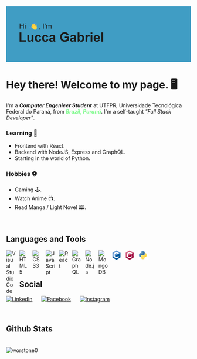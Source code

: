 ![Intro](/img/download.png)

# Hey there! Welcome to my page. 🖥️

<!---
 (<p align="center"><img src="https://komarev.com/ghpvc/?username=worstone0&label=Profile%20views&color=0e75b6&style=flat" alt="worstone0" /></p>)
 --->

I'm a **_Computer Engenieer Student_** at UTFPR, Universidade Tecnológica Federal do Paraná, from <span style="color: #85FA92;">**_Brazil, Paraná_**</span>. I'm a self-taught _"Full Stack Developer"_.

### **Learning** 📖

- Frontend with React.
- Backend with NodeJS, Express and GraphQL.
- Starting in the world of Python.

### **Hobbies** ⚽

- Gaming 🕹️.
- Watch Anime 📺.
- Read Manga / Light Novel 🕮.

<br/>

## **Languages and Tools**

<img align="left" alt="Visual Studio Code" width="26px" src="https://cdn.jsdelivr.net/gh/devicons/devicon/icons/vscode/vscode-original.svg" style="padding-right:10px;" />
<img align="left" alt="HTML5" width="26px" src="https://cdn.jsdelivr.net/gh/devicons/devicon/icons/html5/html5-original.svg" style="padding-right:10px;" />
<img align="left" alt="CSS3" width="26px" src="https://cdn.jsdelivr.net/gh/devicons/devicon/icons/css3/css3-original.svg" style="padding-right:10px;" />
<img align="left" alt="JavaScript" width="26px" src="https://cdn.jsdelivr.net/gh/devicons/devicon/icons/javascript/javascript-original.svg" style="padding-right:10px;" />
<img align="left" alt="React" width="26px" src="https://cdn.jsdelivr.net/gh/devicons/devicon/icons/react/react-original.svg" style="padding-right:10px;" />
<img align="left" alt="GraphQL" width="26px" src="https://cdn.jsdelivr.net/gh/devicons/devicon/icons/graphql/graphql-plain.svg" style="padding-right:10px;" />
<img align="left" alt="Node.js" width="26px" src="https://cdn.jsdelivr.net/gh/devicons/devicon/icons/nodejs/nodejs-original.svg" style="padding-right:10px;" />
<img align="left" alt="MongoDB" width="26px" src="https://cdn.jsdelivr.net/gh/devicons/devicon/icons/mongodb/mongodb-original.svg" style="padding-right:10px;" />
<img align="left" alt="C" width="26px"src="https://raw.githubusercontent.com/devicons/devicon/master/icons/c/c-original.svg" style="padding-right:10px;" />
<img align="left" alt="cplusplus" width="26px" src="https://raw.githubusercontent.com/devicons/devicon/master/icons/cplusplus/cplusplus-original.svg" style="padding-right:10px;" />
<img align="left" alt="python" width="26px" src="https://raw.githubusercontent.com/devicons/devicon/master/icons/python/python-original.svg" style="padding-right:10px;" />

<br/>
<br/>
<br/>

## **Social**

[<img align="center" src="https://raw.githubusercontent.com/rahuldkjain/github-profile-readme-generator/master/src/images/icons/Social/linked-in-alt.svg" alt="LinkedIn" height="26" width="26" style="padding-right:20px;" />][linkedin]
[<img align="center" src="https://raw.githubusercontent.com/rahuldkjain/github-profile-readme-generator/master/src/images/icons/Social/facebook.svg" alt="Facebook" height="26" width="26" style="padding-right:20px;" />][facebook]
[<img align="center" src="https://raw.githubusercontent.com/rahuldkjain/github-profile-readme-generator/master/src/images/icons/Social/instagram.svg" alt="Instagram" height="26" width="26" style="padding-right:20px;" />][instagram]

<br/>

## **Github Stats**

<br/>

<img align="center" src="https://github-readme-stats.vercel.app/api?username=worstone0&show_icons=true&locale=en" alt="worstone0" />

[linkedin]: https://www.linkedin.com/in/lucca-gabriel-410040154/
[instagram]: https://www.instagram.com/worstone0/
[facebook]: https://www.facebook.com/lucca.gabriel.7
